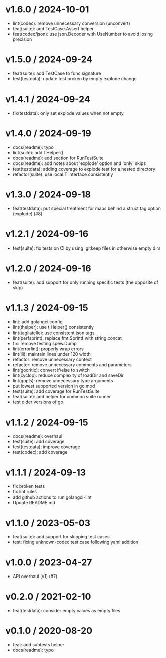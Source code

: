 
v1.6.0 / 2024-10-01
===================

  * lint(codec): remove unnecessary conversion (unconvert)
  * feat(suite): add TestCase.Assert helper
  * feat(codec/json): use json.Decoder with UseNumber to avoid losing precision

v1.5.0 / 2024-09-24
===================

  * feat(suite): add TestCase to func signature
  * test(testdata): update test broken by empty explode change

v1.4.1 / 2024-09-24
===================

  * fix(testdata): only set explode values when not empty

v1.4.0 / 2024-09-19
===================

  * docs(readme): typo
  * lint(suite): add t.Helper()
  * docs(readme): add section for RunTestSuite
  * docs(readme): add notes about 'explode' option and 'only' skips
  * test(testdata): adding coverage to explode test for a nested directory
  * refactor(suite): use local T interface consistently

v1.3.0 / 2024-09-18
===================

  * feat(testdata): put special treatment for maps behind a struct tag option (explode) (#8)

v1.2.1 / 2024-09-16
===================

  * test(suite): fix tests on CI by using .gitkeep files in otherwise empty dirs

v1.2.0 / 2024-09-16
===================

  * feat(suite): add support for only running specific tests (the opposite of skip)

v1.1.3 / 2024-09-15
===================

  * lint: add golangci config
  * lint(thelper): use t.Helper() consistently
  * lint(tagliatelle): use consistent json tags
  * lint(perfsprint): replace fmt.Sprintf with string concat
  * fix: remove testing spew.Dump
  * lint(errorlint): properly wrap errors
  * lint(lll): maintain lines under 120 width
  * refactor: remove unnecessary context
  * refactor: remove unnecessary comments and parameters
  * lint(gocritic): convert if/else to switch
  * lint(cyclop): reduce complexity of loadDir and saveDir
  * lint(gopls): remove unnecessary type arguments
  * put lowest supported version in go.mod
  * test(suite): add coverage for RunTestSuite
  * feat(suite): add helper for common suite runner
  * test older versions of go

v1.1.2 / 2024-09-15
===================

  * docs(readme): overhaul
  * test(suite): add coverage
  * test(testdata): improve coverage
  * test(codec): add coverage

v1.1.1 / 2024-09-13
===================

  * fix broken tests
  * fix lint rules
  * add github actions to run golangci-lint
  * Update README.md

v1.1.0 / 2023-05-03
===================

  * feat(suite): add support for skipping test cases
  * test: fixing unknown-codec test case following yaml addition

v1.0.0 / 2023-04-27
===================

  * API overhaul (v1) (#7)

v0.2.0 / 2021-02-10
===================

  * feat(testdata): consider empty values as empty files

v0.1.0 / 2020-08-20
===================

  * feat: add subtests helper
  * docs(readme): typo

